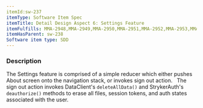 ```yaml
---
itemId:sw-237
itemType: Software Item Spec
itemTitle: Detail Design Aspect 6: Settings Feature
itemFulfills: MMA-2948,MMA-2949,MMA-2950,MMA-2951,MMA-2952,MMA-2953,MMA-2954,MMA-2955,MMA-2956,MMA-2957,MMA-2958,MMA-2959
itemHasParent: sw-238
Software item type: SDD
---
```

### Description
The Settings feature is comprised of a simple reducer which either pushes About screen onto the navigation stack, or invokes sign out action.
 
The sign out action invokes DataClient's `deleteAllData()` and StrykerAuth's `deauthorize()` methods to erase all files, session tokens, and auth states associated with the user.